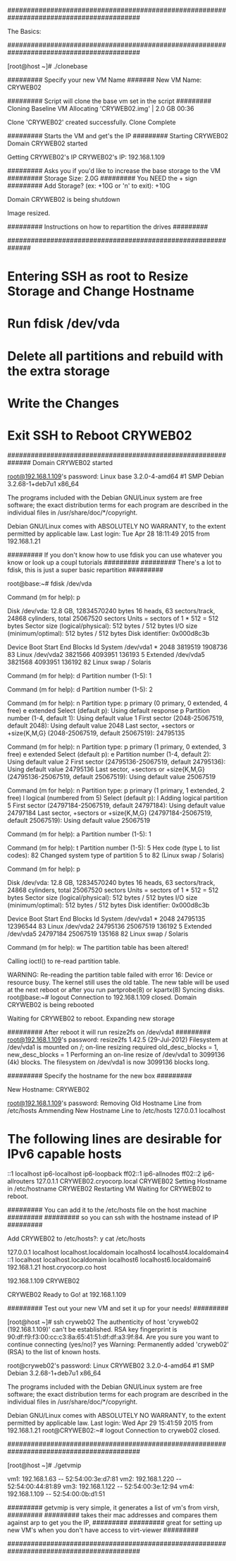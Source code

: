 ##########################################################################################

The Basics:

##########################################################################################

[root@host ~]# ./clonebase

######### Specify your new VM Name #######
New VM Name: CRYWEB02

######### Script will clone the base vm set in the script #########
Cloning Baseline VM
Allocating 'CRYWEB02.img'                                             | 2.0 GB     00:36

Clone 'CRYWEB02' created successfully.
Clone Complete

######### Starts the VM and get's the IP #########
Starting CRYWEB02
Domain CRYWEB02 started

Getting CRYWEB02's IP
CRYWEB02's IP: 192.168.1.109

######### Asks you if you'd like to increase the base storage to the VM #########
Storage Size: 2.0G
######### You NEED the + sign #########
Add Storage? (ex: +10G or 'n' to exit): +10G

Domain CRYWEB02 is being shutdown

Image resized.

######### Instructions on how to repartition the drives #########

##############################################################
# Entering SSH as root to Resize Storage and Change Hostname #
# Run fdisk /dev/vda                                         #
# Delete all partitions and rebuild with the extra storage   #
# Write the Changes                                          #
# Exit SSH to Reboot CRYWEB02                                #
##############################################################
Domain CRYWEB02 started

root@192.168.1.109's password:
Linux base 3.2.0-4-amd64 #1 SMP Debian 3.2.68-1+deb7u1 x86_64

The programs included with the Debian GNU/Linux system are free software;
the exact distribution terms for each program are described in the
individual files in /usr/share/doc/*/copyright.

Debian GNU/Linux comes with ABSOLUTELY NO WARRANTY, to the extent
permitted by applicable law.
Last login: Tue Apr 28 18:11:49 2015 from 192.168.1.21

######### If you don't know how to use fdisk you can use whatever you know or look up a coupl tutorials #########
######### There's a lot to fdisk, this is just a super basic repartition #########

root@base:~# fdisk /dev/vda

Command (m for help): p

Disk /dev/vda: 12.8 GB, 12834570240 bytes
16 heads, 63 sectors/track, 24868 cylinders, total 25067520 sectors
Units = sectors of 1 * 512 = 512 bytes
Sector size (logical/physical): 512 bytes / 512 bytes
I/O size (minimum/optimal): 512 bytes / 512 bytes
Disk identifier: 0x000d8c3b

   Device Boot      Start         End      Blocks   Id  System
/dev/vda1   *        2048     3819519     1908736   83  Linux
/dev/vda2         3821566     4093951      136193    5  Extended
/dev/vda5         3821568     4093951      136192   82  Linux swap / Solaris

Command (m for help): d
Partition number (1-5): 1

Command (m for help): d
Partition number (1-5): 2

Command (m for help): n
Partition type:
   p   primary (0 primary, 0 extended, 4 free)
   e   extended
Select (default p):
Using default response p
Partition number (1-4, default 1):
Using default value 1
First sector (2048-25067519, default 2048):
Using default value 2048
Last sector, +sectors or +size{K,M,G} (2048-25067519, default 25067519): 24795135

Command (m for help): n
Partition type:
   p   primary (1 primary, 0 extended, 3 free)
   e   extended
Select (default p): e
Partition number (1-4, default 2):
Using default value 2
First sector (24795136-25067519, default 24795136):
Using default value 24795136
Last sector, +sectors or +size{K,M,G} (24795136-25067519, default 25067519):
Using default value 25067519

Command (m for help): n
Partition type:
   p   primary (1 primary, 1 extended, 2 free)
   l   logical (numbered from 5)
Select (default p): l
Adding logical partition 5
First sector (24797184-25067519, default 24797184):
Using default value 24797184
Last sector, +sectors or +size{K,M,G} (24797184-25067519, default 25067519):
Using default value 25067519

Command (m for help): a
Partition number (1-5): 1

Command (m for help): t
Partition number (1-5): 5
Hex code (type L to list codes): 82
Changed system type of partition 5 to 82 (Linux swap / Solaris)

Command (m for help): p

Disk /dev/vda: 12.8 GB, 12834570240 bytes
16 heads, 63 sectors/track, 24868 cylinders, total 25067520 sectors
Units = sectors of 1 * 512 = 512 bytes
Sector size (logical/physical): 512 bytes / 512 bytes
I/O size (minimum/optimal): 512 bytes / 512 bytes
Disk identifier: 0x000d8c3b

   Device Boot      Start         End      Blocks   Id  System
/dev/vda1   *        2048    24795135    12396544   83  Linux
/dev/vda2        24795136    25067519      136192    5  Extended
/dev/vda5        24797184    25067519      135168   82  Linux swap / Solaris

Command (m for help): w
The partition table has been altered!

Calling ioctl() to re-read partition table.

WARNING: Re-reading the partition table failed with error 16: Device or resource busy.
The kernel still uses the old table. The new table will be used at
the next reboot or after you run partprobe(8) or kpartx(8)
Syncing disks.
root@base:~# logout
Connection to 192.168.1.109 closed.
Domain CRYWEB02 is being rebooted

Waiting for CRYWEB02 to reboot.
Expanding new storage

######### After reboot it will run resize2fs on /dev/vda1 #########
root@192.168.1.109's password:
resize2fs 1.42.5 (29-Jul-2012)
Filesystem at /dev/vda1 is mounted on /; on-line resizing required
old_desc_blocks = 1, new_desc_blocks = 1
Performing an on-line resize of /dev/vda1 to 3099136 (4k) blocks.
The filesystem on /dev/vda1 is now 3099136 blocks long.

######### Specify the hostname for the new box #########

New Hostname: CRYWEB02

root@192.168.1.109's password:
Removing Old Hostname Line from /etc/hosts
Ammending New Hostname Line to /etc/hosts
127.0.0.1       localhost

# The following lines are desirable for IPv6 capable hosts
::1     localhost ip6-localhost ip6-loopback
ff02::1 ip6-allnodes
ff02::2 ip6-allrouters
127.0.1.1       CRYWEB02.cryocorp.local CRYWEB02
Setting Hostname in /etc/hostname
CRYWEB02
Restarting VM
Waiting for CRYWEB02 to reboot.

######### You can add it to the /etc/hosts file on the host machine #########
######### so you can ssh with the hostname instead of IP #########

Add CRYWEB02 to /etc/hosts?: y
cat /etc/hosts

127.0.0.1   localhost localhost.localdomain localhost4 localhost4.localdomain4
::1         localhost localhost.localdomain localhost6 localhost6.localdomain6
192.168.1.21 host.cryocorp.co host

192.168.1.109   CRYWEB02

CRYWEB02 Ready to Go! at 192.168.1.109

######### Test out your new VM and set it up for your needs! #########

[root@host ~]# ssh cryweb02
The authenticity of host 'cryweb02 (192.168.1.109)' can't be established.
RSA key fingerprint is 90:df:f9:f3:00:cc:c3:8a:65:41:51:df:df:a3:9f:84.
Are you sure you want to continue connecting (yes/no)? yes
Warning: Permanently added 'cryweb02' (RSA) to the list of known hosts.

root@cryweb02's password:
Linux CRYWEB02 3.2.0-4-amd64 #1 SMP Debian 3.2.68-1+deb7u1 x86_64

The programs included with the Debian GNU/Linux system are free software;
the exact distribution terms for each program are described in the
individual files in /usr/share/doc/*/copyright.

Debian GNU/Linux comes with ABSOLUTELY NO WARRANTY, to the extent
permitted by applicable law.
Last login: Wed Apr 29 15:41:59 2015 from 192.168.1.21
root@CRYWEB02:~# logout
Connection to cryweb02 closed.

##########################################################################################

[root@host ~]# ./getvmip

vm1: 192.168.1.63  --  52:54:00:3e:d7:81
vm2: 192.168.1.220  --  52:54:00:44:81:89
vm3: 192.168.1.122  --  52:54:00:3e:12:94
vm4: 192.168.1.109  --  52:54:00:0b:d1:51

######### getvmip is very simple, it generates a list of vm's from virsh, #########
######### takes their mac addresses and compares them against arp to get you the IP, #########
######### great for setting up new VM's when you don't have access to virt-viewer #########

##########################################################################################
